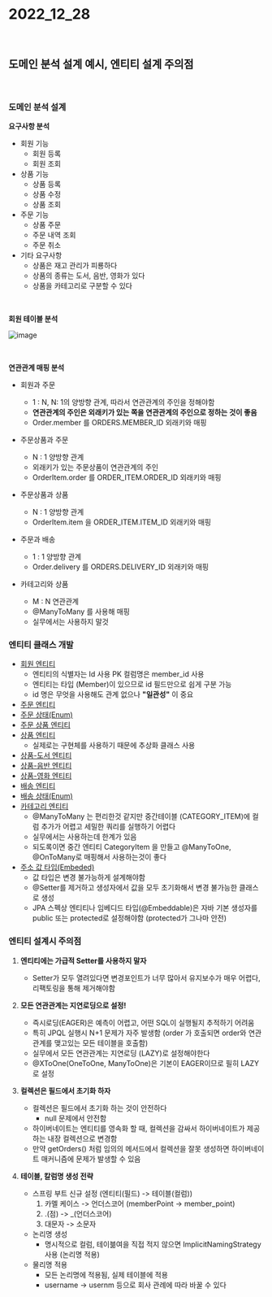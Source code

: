 # 2022_12_28

</br>

## 도메인 분석 설계 예시, 엔티티 설계 주의점

</br>

### <b>도메인 분석 설계</b>

<b>요구사항 분석</b>

-   회원 기능
    -   회원 등록
    -   회원 조회
-   상품 기능
    -   상품 등록
    -   상품 수정
    -   상품 조회
-   주문 기능
    -   상품 주문
    -   주문 내역 조회
    -   주문 취소
-   기타 요구사항
    -   상품은 재고 관리가 피룡하다
    -   상품의 종류는 도서, 음반, 영화가 있다
    -   상품을 카테고리로 구분할 수 있다

</br>

<b>회원 테이블 분석</b>

![image](https://user-images.githubusercontent.com/96561194/210069043-17efbb97-a303-4818-9c47-50dc7e2ecd23.png)

</br>

<b>연관관계 매핑 분석</b>

-   회원과 주문

    -   1 : N, N: 1의 양방향 관계, 따라서 연관관계의 주인을 정해야함
    -   <b> 연관관계의 주인은 외래키가 있는 쪽을 연관관계의 주인으로 정하는 것이 좋음 </b>
    -   Order.member 를 ORDERS.MEMBER_ID 외래키와 매핑

-   주문상품과 주문

    -   N : 1 양방향 관계
    -   외래키가 있는 주문상품이 연관관계의 주인
    -   OrderItem.order 를 ORDER_ITEM.ORDER_ID 외래키와 매핑

-   주문상품과 상품
    -   N : 1 양방향 관계
    -   OrderItem.item 을 ORDER_ITEM.ITEM_ID 외래키와 매핑
-   주문과 배송
    -   1 : 1 양방향 관계
    -   Order.delivery 를 ORDERS.DELIVERY_ID 외래키와 매핑
-   카테고리와 상품
    -   M : N 연관관계
    -   @ManyToMany 를 사용해 매핑
    -   실무에서는 사용하지 말것

### <b> 엔티티 클래스 개발 </b>

-   [회원 엔티티](./code/Member.java)
    -   엔티티의 식별자는 Id 사용 PK 컬럼명은 member_id 사용
    -   엔티티는 타입 (Member)이 있으므로 id 필드만으로 쉽게 구분 가능
    -   id 명은 무엇을 사용해도 관계 없으나 <b>"일관성"</b> 이 중요
-   [주문 엔티티](./code/Order.java)
-   [주문 상태(Enum)](./code/OrderStatus.java)
-   [주문 상품 엔티티](./code/OrderItem.java)
-   [상품 엔티티](./code/Item.java)
    -   실제로는 구현체를 사용하기 때문에 추상화 클래스 사용
-   [상품-도서 엔티티](./code/Book.java)
-   [상품-음반 엔티티](./code/Album.java)
-   [상품-영화 엔티티](./code/Movie.java)
-   [배송 엔티티](./code/Delivery.java)
-   [배송 상태(Enum)](./code/DeliveryStatus.java)
-   [카테고리 엔티티](./code/Category.java)
    -   @ManyToMany 는 편리한것 같지만 중간테이블 (CATEGORY_ITEM)에 컬럼 추가가 어렵고 세밀한 쿼리를 실행하기 어렵다
    -   실무에서는 사용하는데 한계가 있음
    -   되도록이면 중간 엔티티 CategoryItem 을 만들고 @ManyToOne, @OnToMany로 매핑해서 사용하는것이 좋다
-   [주소 값 타입(Embeded)](./code/Address.java)
    -   값 타입은 변경 불가능하게 설계해야함
    -   @Setter를 제거하고 생성자에서 값을 모두 초기화해서 변경 불가능한 클래스로 생성
    -   JPA 스펙상 엔티티나 임베디드 타입(@Embeddable)은 자바 기본 생성자를 public 또는 protected로 설정해야함 (protected가 그나마 안전)

### <b> 엔티티 설계시 주의점 </b>

1. <b>엔티티에는 가급적 Setter를 사용하지 말자</b>

    - Setter가 모두 열려있다면 변경포인트가 너무 많아서 유지보수가 매우 어렵다, 리팩토링을 통해 제거해야함

2. <b>모든 연관관계는 지연로딩으로 설정!</b>

    - 즉시로딩(EAGER)은 예측이 어렵고, 어떤 SQL이 실행될지 추적하기 어려움
    - 특히 JPQL 실행시 N+1 문제가 자주 발생함 (order 가 호출되면 order와 연관관계를 맺고있는 모든 테이블을 호출함)
    - 실무에서 모든 연관관계는 지연로딩 (LAZY)로 설정해야한다
    - @XToOne(OneToOne, ManyToOne)은 기본이 EAGER이므로 필히 LAZY로 설정

3. <b> 컬렉션은 필드에서 초기화 하자</b>

    - 컬렉션은 필드에서 초기화 하는 것이 안전하다
        - null 문제에서 안전함
    - 하이버네이트는 엔티티를 영속화 할 때, 컬렉션을 감싸서 하이버네이트가 제공하는 내장 컬렉션으로 변경함
    - 만약 getOrders() 처럼 임의의 메서드에서 컬렉션을 잘못 생성하면 하이버네이트 매커니즘에 문제가 발생할 수 있음

4. <b>테이블, 칼럼명 생성 전략</b>
    - 스프링 부트 신규 설정 (엔티티(필드) -> 테이블(컬럼))
        1. 카멜 케이스 -> 언더스코어 (memberPoint -> member_point)
        2. .(점) -> \_(언더스코어)
        3. 대문자 -> 소문자
    - 논리명 생성
        - 명시적으로 컬럼, 테이븖여을 직접 적지 않으면 ImplicitNamingStrategy 사용 (논리명 적용)
    - 물리명 적용
        - 모든 논리명에 적용됨, 실제 테이블에 적용
        - username -> usernm 등으로 회사 관례에 따라 바꿀 수 있다
